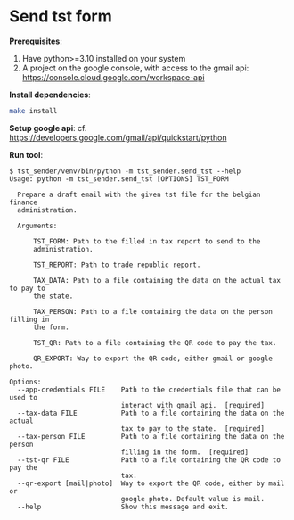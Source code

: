 # Send tst form

**Prerequisites**:
1. Have python>=3.10 installed on your system
2. A project on the google console, with access to the gmail api: https://console.cloud.google.com/workspace-api

**Install dependencies**:  
```bash
make install
```

**Setup google api**:
cf. https://developers.google.com/gmail/api/quickstart/python


**Run tool**:  
```console
$ tst_sender/venv/bin/python -m tst_sender.send_tst --help
Usage: python -m tst_sender.send_tst [OPTIONS] TST_FORM

  Prepare a draft email with the given tst file for the belgian finance
  administration.

  Arguments:

      TST_FORM: Path to the filled in tax report to send to the
      administration.

      TST_REPORT: Path to trade republic report.

      TAX_DATA: Path to a file containing the data on the actual tax to pay to
      the state.

      TAX_PERSON: Path to a file containing the data on the person filling in
      the form.

      TST_QR: Path to a file containing the QR code to pay the tax.

      QR_EXPORT: Way to export the QR code, either gmail or google photo.

Options:
  --app-credentials FILE    Path to the credentials file that can be used to
                            interact with gmail api.  [required]
  --tax-data FILE           Path to a file containing the data on the actual
                            tax to pay to the state.  [required]
  --tax-person FILE         Path to a file containing the data on the person
                            filling in the form.  [required]
  --tst-qr FILE             Path to a file containing the QR code to pay the
                            tax.
  --qr-export [mail|photo]  Way to export the QR code, either by mail or
                            google photo. Default value is mail.
  --help                    Show this message and exit.
```
